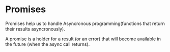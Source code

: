 # Promises

Promises help us to handle Asyncronous programming(functions that return their results asyncronously).

A promise is a holder for a result (or an error) that will become available in the future (when the async call returns).